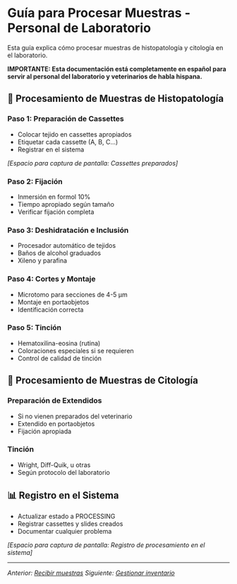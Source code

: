 # Guía para Procesar Muestras - Personal de Laboratorio

Esta guía explica cómo procesar muestras de histopatología y citología en el laboratorio.

**IMPORTANTE: Esta documentación está completamente en español para servir al personal del laboratorio y veterinarios de habla hispana.**

## 🔬 Procesamiento de Muestras de Histopatología

### Paso 1: Preparación de Cassettes
- Colocar tejido en cassettes apropiados
- Etiquetar cada cassette (A, B, C...)
- Registrar en el sistema

_[Espacio para captura de pantalla: Cassettes preparados]_

### Paso 2: Fijación
- Inmersión en formol 10%
- Tiempo apropiado según tamaño
- Verificar fijación completa

### Paso 3: Deshidratación e Inclusión
- Procesador automático de tejidos
- Baños de alcohol graduados
- Xileno y parafina

### Paso 4: Cortes y Montaje
- Microtomo para secciones de 4-5 μm
- Montaje en portaobjetos
- Identificación correcta

### Paso 5: Tinción
- Hematoxilina-eosina (rutina)
- Coloraciones especiales si se requieren
- Control de calidad de tinción

## 🧫 Procesamiento de Muestras de Citología

### Preparación de Extendidos
- Si no vienen preparados del veterinario
- Extendido en portaobjetos
- Fijación apropiada

### Tinción
- Wright, Diff-Quik, u otras
- Según protocolo del laboratorio

## 📊 Registro en el Sistema

- Actualizar estado a PROCESSING
- Registrar cassettes y slides creados
- Documentar cualquier problema

_[Espacio para captura de pantalla: Registro de procesamiento en el sistema]_

---

*Anterior: [Recibir muestras](receiving-samples.md)*
*Siguiente: [Gestionar inventario](managing-inventory.md)*
